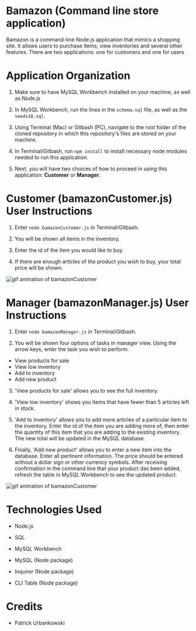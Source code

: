 # Bamazon (Command line store application)

Bamazon is a command-line Node.js application that mimics a shopping site. It allows users to purchase items, view inventories and several other features. There are two applications: one for customers and one for users

# Application Organization

1. Make sure to have MySQL Workbench installed on your machine, as well as Node.js

2. In MySQL Workbench, run the lines in the `schema.sql` file, as well as the `seeds10.sql`.

3. Using Terminal (Mac) or Gitbash (PC), navigate to the root folder of the cloned repository in which this repository's files are stored on your machine.

4. In Terminal/Gitbash, run `npm install` to install necessary node modules needed to run this application.

5. Next, you will have two choices of how to proceed in using this application: **Customer** or **Manager**.


# Customer (bamazonCustomer.js) User Instructions

1. Enter `node bamazonCustomer.js` in Terminal/Gitbash.

2. You will be shown all items in the inventory.

3. Enter the id of the item you would like to buy.

4. If there are enough articles of the product you wish to buy, your total price will be shown.

![gif animation of bamazonCustomer](./gifs/customer.gif)



# Manager (bamazonManager.js) User Instructions

1. Enter `node bamazonManager.js` in Terminal/Gitbash.

2. You will be shown four options of tasks in manager view. Using the arrow keys, enter the task you wish to perform.

* View products for sale
* View low inventory
* Add to inventory
* Add new product

3. 'View products for sale' allows you to see the full inventory.

4. 'View low inventory' shows you items that have fewer than 5 articles left in stock.

5. 'Add to inventory' allows you to add more articles of a particular item to the inventory. Enter the id of the 
item you are adding more of, then enter the quantity of this item that you are adding to the existing inventory. The new total will be updated in the MySQL database.

6. Finally, 'Add new product' allows you to enter a new item into the database. Enter all pertinent information. The price should be entered without a dollar sign or other currency symbols. After receiving confirmation in the command line that your product das been added, refresh the table in MySQL Workbench to see the updated product.

![gif animation of bamazonCustomer](./gifs/manager.gif)

# Technologies Used

* Node.js

* SQL

* MySQL Workbench

* MySQL (Node package)

* Inquirer (Node package)

* CLI Table (Node package)



# Credits

* Patrick Urbankowski